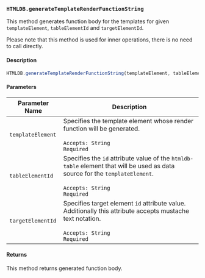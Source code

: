 ### `HTMLDB.generateTemplateRenderFunctionString`

This method generates function body for the templates for given `templateElement`, `tableElementId` and `targetElementId`.

Please note that this method is used for inner operations, there is no need to call directly.

#### Description

```javascript
HTMLDB.generateTemplateRenderFunctionString(templateElement, tableElementId, targetElementId)
```

#### Parameters

| Parameter Name             | Description                               |
| -------------------------- | ----------------------------------------- |
| `templateElement` | Specifies the template element whose render function will be generated.<br><br>`Accepts: String`<br>`Required` |
| `tableElementId` | Specifies the `id` attribute value of the `htmldb-table` element that will be used as data source for the `templateElement`.<br><br>`Accepts: String`<br>`Required` |
| `targetElementId` | Specifies target element `id` attribute value. Additionally this attribute accepts mustache text notation.<br><br>`Accepts: String`<br>`Required` |

#### Returns

This method returns generated function body.
